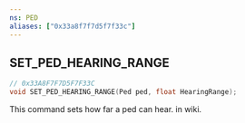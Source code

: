 ```yaml
---
ns: PED
aliases: ["0x33a8f7f7d5f7f33c"]
---
```

## SET_PED_HEARING_RANGE

```c
// 0x33A8F7F7D5F7F33C
void SET_PED_HEARING_RANGE(Ped ped, float HearingRange);
```

This command sets how far a ped can hear. in wiki.


